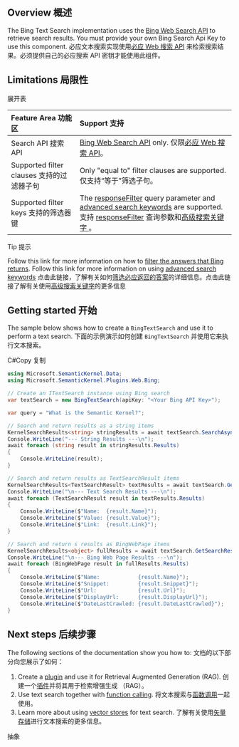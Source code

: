 ## Overview  概述

The Bing Text Search implementation uses the [Bing Web Search API](https://www.microsoft.com/bing/apis/bing-web-search-api) to retrieve search results. You must provide your own Bing Search Api Key to use this component.
必应文本搜索实现使用[必应 Web 搜索 API](https://www.microsoft.com/bing/apis/bing-web-search-api) 来检索搜索结果。必须提供自己的必应搜索 API 密钥才能使用此组件。



## Limitations  局限性

  展开表

| Feature Area  功能区                      | Support  支持                                                |
| :---------------------------------------- | :----------------------------------------------------------- |
| Search API  搜索 API                      | [Bing Web Search API](https://www.microsoft.com/bing/apis/bing-web-search-api) only. 仅限[必应 Web 搜索 API](https://www.microsoft.com/bing/apis/bing-web-search-api)。 |
| Supported filter clauses 支持的过滤器子句 | Only "equal to" filter clauses are supported. 仅支持“等于”筛选子句。 |
| Supported filter keys  支持的筛选器键     | The [responseFilter](https://learn.microsoft.com/en-us/bing/search-apis/bing-web-search/reference/query-parameters#responsefilter) query parameter and [advanced search keywords](https://support.microsoft.com/topic/advanced-search-keywords-ea595928-5d63-4a0b-9c6b-0b769865e78a) are supported. 支持 [responseFilter](https://learn.microsoft.com/en-us/bing/search-apis/bing-web-search/reference/query-parameters#responsefilter) 查询参数和[高级搜索关键字 ](https://support.microsoft.com/topic/advanced-search-keywords-ea595928-5d63-4a0b-9c6b-0b769865e78a)。 |

 Tip  提示

Follow this link for more information on how to [filter the answers that Bing returns](https://learn.microsoft.com/en-us/bing/search-apis/bing-web-search/filter-answers#getting-results-from-a-specific-site). Follow this link for more information on using [advanced search keywords](https://support.microsoft.com/topic/advanced-search-keywords-ea595928-5d63-4a0b-9c6b-0b769865e78a)
点击此链接，了解有关如何[筛选必应返回的答案](https://learn.microsoft.com/en-us/bing/search-apis/bing-web-search/filter-answers#getting-results-from-a-specific-site)的详细信息。点击此链接了解有关使用[高级搜索关键字](https://support.microsoft.com/topic/advanced-search-keywords-ea595928-5d63-4a0b-9c6b-0b769865e78a)的更多信息



## Getting started  开始

The sample below shows how to create a `BingTextSearch` and use it to perform a text search.
下面的示例演示如何创建 `BingTextSearch` 并使用它来执行文本搜索。

C#Copy  复制

```csharp
using Microsoft.SemanticKernel.Data;
using Microsoft.SemanticKernel.Plugins.Web.Bing;

// Create an ITextSearch instance using Bing search
var textSearch = new BingTextSearch(apiKey: "<Your Bing API Key>");

var query = "What is the Semantic Kernel?";

// Search and return results as a string items
KernelSearchResults<string> stringResults = await textSearch.SearchAsync(query, new() { Top = 4, Skip = 0 });
Console.WriteLine("--- String Results ---\n");
await foreach (string result in stringResults.Results)
{
    Console.WriteLine(result);
}

// Search and return results as TextSearchResult items
KernelSearchResults<TextSearchResult> textResults = await textSearch.GetTextSearchResultsAsync(query, new() { Top = 4, Skip = 4 });
Console.WriteLine("\n--- Text Search Results ---\n");
await foreach (TextSearchResult result in textResults.Results)
{
    Console.WriteLine($"Name:  {result.Name}");
    Console.WriteLine($"Value: {result.Value}");
    Console.WriteLine($"Link:  {result.Link}");
}

// Search and return s results as BingWebPage items
KernelSearchResults<object> fullResults = await textSearch.GetSearchResultsAsync(query, new() { Top = 4, Skip = 8 });
Console.WriteLine("\n--- Bing Web Page Results ---\n");
await foreach (BingWebPage result in fullResults.Results)
{
    Console.WriteLine($"Name:            {result.Name}");
    Console.WriteLine($"Snippet:         {result.Snippet}");
    Console.WriteLine($"Url:             {result.Url}");
    Console.WriteLine($"DisplayUrl:      {result.DisplayUrl}");
    Console.WriteLine($"DateLastCrawled: {result.DateLastCrawled}");
}
```



## Next steps  后续步骤

The following sections of the documentation show you how to:
文档的以下部分向您展示了如何：

1. Create a [plugin](https://learn.microsoft.com/en-us/semantic-kernel/concepts/text-search/text-search-plugins) and use it for Retrieval Augmented Generation (RAG).
   创建一个[插件](https://learn.microsoft.com/en-us/semantic-kernel/concepts/text-search/text-search-plugins)并将其用于检索增强生成 （RAG）。
2. Use text search together with [function calling](https://learn.microsoft.com/en-us/semantic-kernel/concepts/text-search/text-search-function-calling).
   将文本搜索与[函数调用](https://learn.microsoft.com/en-us/semantic-kernel/concepts/text-search/text-search-function-calling)一起使用。
3. Learn more about using [vector stores](https://learn.microsoft.com/en-us/semantic-kernel/concepts/text-search/text-search-vector-stores) for text search.
   了解有关使用[矢量存储](https://learn.microsoft.com/en-us/semantic-kernel/concepts/text-search/text-search-vector-stores)进行文本搜索的更多信息。

   

抽象 